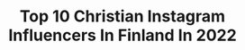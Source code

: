 ---
title: Top 10 Christian Instagram Influencers In Finland In 2022
description: >-
  Find top christian Instagram influencers in Finland in 2022. Most popular hashtags: #finland #repost #stayhome #cristianoronaldo.
platform: Instagram
hits: 10
text_top: Identify the most popular Instagram accounts on inBeat.
text_bottom: Our platform has 10 Instagram influencers like this in Finland for you to contact.
profiles:
  - username: "mrs.tews"
    fullname: >-
      Claudia Tews
    bio: >-
      💍@tews.christian 👨‍👩‍👧‍👧👫Mum of four kids 💕Zwillingsmädchen 💙@max.tews ❤️ @julia.tews 🌿Home & Garden 💄Beauty & Lifestyle
    location: "Finland"
    followers: 44281
    engagement: 340
    commentsToLikes: 0.047869
    id: ck8tdd7jp2w240j78hvvgm76u
    verified: false
    hashtags: "#wedding, #mrandmrstews, #immerdein, #specialwedding"
  - username: "franssalmi"
    fullname: >-
      𝘍𝘳𝘢𝘯𝘴 𝘚𝘢𝘭𝘮𝘪 | 𝘛𝘢𝘦𝘬𝘸𝘰𝘯𝘥𝘰 | ✞
    bio: >-
      📍Turku, Finland •Taekwondo Athlete •Marketing Student •Entrepreneur 🥇European Champion 🥉World bronze medalist 🥇Beach Taekwondo World Champion
    location: "Finland"
    followers: 2298
    engagement: 1859
    commentsToLikes: 0.015508
    id: ck8szvyrhpx2s0j78ni4ubr53
    verified: false
    hashtags: "#taekwondo, #summer, #poomsae, #finland"
  - username: "jonenikula"
    fullname: >-
      Jone
    bio: >-
      Juontaja, Radio Rock joka arkipäivä 11-15, Jonen Päivävuoro. Muuta suunsoittoa ja sekalaisia mediahommia siellä sun täällä.
    location: "Finland"
    followers: 19842
    engagement: 478
    commentsToLikes: 0.011711
    id: ck0vvpa7xq5ag0i19qv3u6df9
    verified: false
    hashtags: "#radiorocksuomi, #kentt, #jonenp, #michaelmonroe"
  - username: "dailymotoig"
    fullname: >-
      Motocross
    bio: >-
      #1 For Motocross Content 🔥 DM or #DailyMotoIG For a Submission ☠️
    location: "Finland"
    followers: 109430
    engagement: 182
    commentsToLikes: 0.009937
    id: ck55m2vuq32s90i11qax4rf10
    verified: false
    hashtags: "#mx4life, #racing, #repost, #horsepower"
  - username: "malvava"
    fullname: >-
      Malva Soewarno
    bio: >-
      ☎️ Yunna +6282230558594 ( Malvava ) & +6287855813977 ( TEAM ) 💄 #MalvavaTeam @jessicajecky @zevillaa @bykeziadelarosa 🏡 Malvava Makeup Artist Studio
    location: "Finland"
    followers: 141995
    engagement: 99
    commentsToLikes: 0.023908
    id: ck5c1ajfyus3t0i11d2w57yyq
    verified: false
    hashtags: "#makeupbymalvava, #cantikitupeduli, #malvavamakeupartist, #stayhome"
  - username: "chrishoiberg"
    fullname: >-
      Christian Hoiberg
    bio: >-
      Lofoten, Norway #CaptureLandscapes Tutorials | eBooks | Courses | Tours
    location: "Finland"
    followers: 81819
    engagement: 323
    commentsToLikes: 0.035982
    id: ck14jfuuak4k80i19glt5sqfs
    verified: false
    hashtags: "#norway, #lofoten, #norge, #hiking"
  - username: "dq_the_legend"
    fullname: >-
      🔰DQ THE LEGEND🔰[🔥14k🔥]
    bio: >-
      🔹@dqsalmaan ᴏꜰꜰɪᴄɪᴀʟ ꜰᴀɴ ᴘᴀɢᴇ 🔹24ʜ×7ᴜᴘᴅᴀᴛᴇꜱ 🔹ᴏɴʟɪɴᴇ ᴘʀᴏᴍᴏᴛɪᴏɴ ᴛᴇᴀᴍ 🔹ᴘʜᴏᴛᴏꜱ,ᴠɪᴅᴇᴏꜱ,ᴛʀᴏʟʟꜱ,ᴇᴛᴄ 🔹ᴅQ ɴᴇxᴛ ᴍᴏᴠɪᴇꜱ👇 ➡ᴋᴜʀᴜᴘᴘ ➡ʜᴇʏ ꜱɪɴᴀᴍɪᴋᴀ ➡ᴠᴀᴀɴ
    location: "Finland"
    followers: 14665
    engagement: 590
    commentsToLikes: 0.024075
    id: ck9wief0h1yju0j78gf51n0ni
    verified: false
    hashtags: "#malayalam, #ernakulam, #troll, #karikku"
  - username: "toffem"
    fullname: >-
      Football Boots & Cleats
    bio: >-
      Boot Collector - 🇫🇮🇸🇪🇬🇧 🔌 Influencer 📅 Latest football boot news! 📸 Pics by me, unless stated Use promo code «TOFFEM» for 5% off 👇🏻
    location: "Finland"
    followers: 247685
    engagement: 102
    commentsToLikes: 0.020461
    id: ck13c2t08ycii0i19i0h3o6oi
    verified: false
    hashtags: "#adidas, #predator, #footballboot, #nike"
  - username: "mariaveitola"
    fullname: >-
      Maria Veitola
    bio: >-
      TV- ja radiotoimittaja, kirjailija, keskustelija, yökyläilijä. ♥ B•🌸•S•S•L•A•D•🍕♥ Ota yhteys: anu@mellakkamanagement.fi
    location: "Finland"
    followers: 165441
    engagement: 643
    commentsToLikes: 0.023108
    id: ck0uajx6pcg1n0i19d8u6wbi6
    verified: true
    hashtags: "#maskedsingersuomi, #minttuvesalastyling, #yo, #lyhtykulkue"
  - username: "the69eyesofficial"
    fullname: >-
      The 69 Eyes
    bio: >-
      Official #The69Eyes Instagram. The original Helsinki Vampires since 1989 🦇🇫🇮. New album, West End, out now! Listen and order at:
    location: "Finland"
    followers: 27018
    engagement: 680
    commentsToLikes: 0.025306
    id: ck5ckqmjzxf2s0i11rpjdax5i
    verified: true
    hashtags: "#helsinkisleaze, #27anddone, #twohornsup, #helsinkivampires"
---